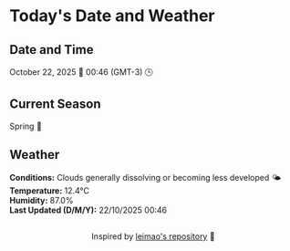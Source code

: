  # Today's Date and Weather
    
## Date and Time
October 22, 2025 📅
00:46 (GMT-3) 🕒

## Current Season
Spring 🌸
## Weather 
**Conditions:** Clouds generally dissolving or becoming less developed 🌤
**Temperature:** 12.4°C  
**Humidity:** 87.0%  
**Last Updated (D/M/Y):** 22/10/2025 00:46
##
<div align="center">Inspired by <a href="https://github.com/leimao/What-Is-The-Date-Today">leimao's repository</a> 🌱</div>
